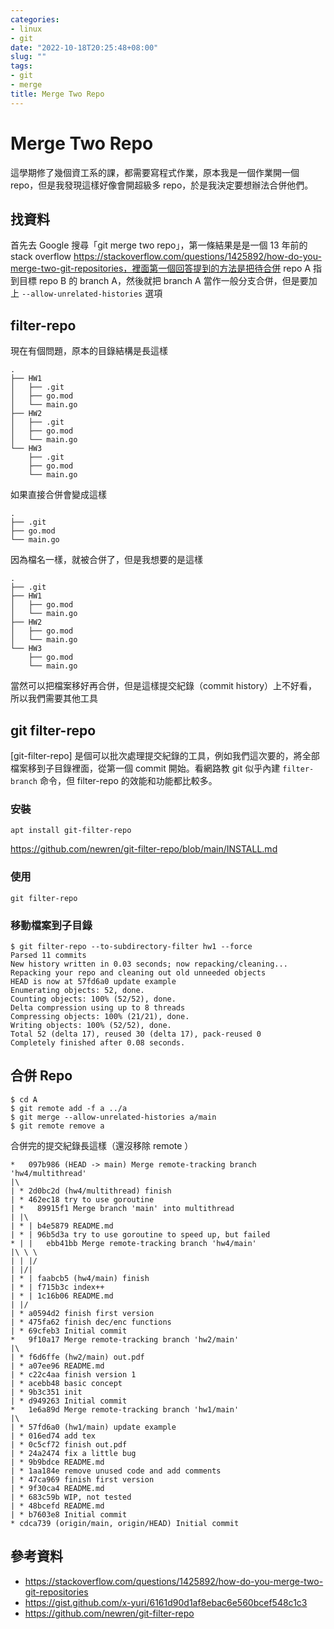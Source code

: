 ```yaml
---
categories:
- linux
- git
date: "2022-10-18T20:25:48+08:00"
slug: ""
tags:
- git
- merge
title: Merge Two Repo
---
```


# Merge Two Repo

這學期修了幾個資工系的課，都需要寫程式作業，原本我是一個作業開一個 repo，但是我發現這樣好像會開超級多 repo，於是我決定要想辦法合併他們。

## 找資料

首先去 Google 搜尋「git merge two repo」，第一條結果是是一個 13 年前的 stack overflow https://stackoverflow.com/questions/1425892/how-do-you-merge-two-git-repositories，裡面第一個回答提到的方法是把待合併 repo A 指到目標 repo B 的 branch A，然後就把 branch A 當作一般分支合併，但是要加上 `--allow-unrelated-histories` 選項

## filter-repo

現在有個問題，原本的目錄結構是長這樣

```
.
├── HW1
│   ├── .git
│   ├── go.mod
│   └── main.go
├── HW2
│   ├── .git
│   ├── go.mod
│   └── main.go
└── HW3
    ├── .git
    ├── go.mod
    └── main.go
```

如果直接合併會變成這樣

```
.
├── .git
├── go.mod
└── main.go
```

因為檔名一樣，就被合併了，但是我想要的是這樣

```
.
├── .git
├── HW1
│   ├── go.mod
│   └── main.go
├── HW2
│   ├── go.mod
│   └── main.go
└── HW3
    ├── go.mod
    └── main.go
```

當然可以把檔案移好再合併，但是這樣提交紀錄（commit history）上不好看，所以我們需要其他工具

## git filter-repo

[git-filter-repo] 是個可以批次處理提交紀錄的工具，例如我們這次要的，將全部檔案移到子目錄裡面，從第一個 commit 開始。看網路教 git 似乎內建 `filter-branch` 命令，但 filter-repo 的效能和功能都比較多。

### 安裝

`apt install git-filter-repo`

https://github.com/newren/git-filter-repo/blob/main/INSTALL.md

### 使用

`git filter-repo`

### 移動檔案到子目錄

```
$ git filter-repo --to-subdirectory-filter hw1 --force
Parsed 11 commits
New history written in 0.03 seconds; now repacking/cleaning...
Repacking your repo and cleaning out old unneeded objects
HEAD is now at 57fd6a0 update example
Enumerating objects: 52, done.
Counting objects: 100% (52/52), done.
Delta compression using up to 8 threads
Compressing objects: 100% (21/21), done.
Writing objects: 100% (52/52), done.
Total 52 (delta 17), reused 30 (delta 17), pack-reused 0
Completely finished after 0.08 seconds.
```

## 合併 Repo

```
$ cd A
$ git remote add -f a ../a
$ git merge --allow-unrelated-histories a/main
$ git remote remove a
```

合併完的提交紀錄長這樣（還沒移除 remote ）

```
*   097b986 (HEAD -> main) Merge remote-tracking branch 'hw4/multithread'
|\
| * 2d0bc2d (hw4/multithread) finish
| * 462ec18 try to use goroutine
| *   89915f1 Merge branch 'main' into multithread
| |\
| * | b4e5879 README.md
| * | 96b5d3a try to use goroutine to speed up, but failed
* | |   ebb41bb Merge remote-tracking branch 'hw4/main'
|\ \ \
| | |/
| |/|
| * | faabcb5 (hw4/main) finish
| * | f715b3c index++
| * | 1c16b06 README.md
| |/
| * a0594d2 finish first version
| * 475fa62 finish dec/enc functions
| * 69cfeb3 Initial commit
*   9f10a17 Merge remote-tracking branch 'hw2/main'
|\
| * f6d6ffe (hw2/main) out.pdf
| * a07ee96 README.md
| * c22c4aa finish version 1
| * acebb48 basic concept
| * 9b3c351 init
| * d949263 Initial commit
*   1e6a89d Merge remote-tracking branch 'hw1/main'
|\
| * 57fd6a0 (hw1/main) update example
| * 016ed74 add tex
| * 0c5cf72 finish out.pdf
| * 24a2474 fix a little bug
| * 9b9bdce README.md
| * 1aa184e remove unused code and add comments
| * 47ca969 finish first version
| * 9f30ca4 README.md
| * 683c59b WIP, not tested
| * 48bcefd README.md
| * b7603e8 Initial commit
* cdca739 (origin/main, origin/HEAD) Initial commit
```

## 參考資料

-   https://stackoverflow.com/questions/1425892/how-do-you-merge-two-git-repositories
-   https://gist.github.com/x-yuri/6161d90d1af8ebac6e560bcef548c1c3
-   https://github.com/newren/git-filter-repo
